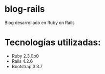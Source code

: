 # blog-rails
Blog desarrollado en Ruby on Rails

# Tecnologías utilizadas:
- Ruby 2.3.0p0
- Rails 4.2.6
- Bootstrap 3.3.7

